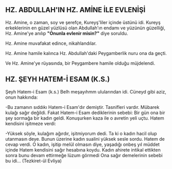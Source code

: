 ## HZ. ABDULLAH'IN HZ. AMİNE İLE EVLENİŞİ

Hz. Amine, o zaman, soy ve şerefçe, Kureyş'liler içinde üstünü idi. Kureyş erkeklerinin en güzel yüzlüsü olan Abdullah'ın endamı ve yü­zünün güzelliği, Hz. Amine'ye anılıp **"Onunla evlenir misin?"** diye soruldu.

Hz. Amine muvafakat edince, nikahlandılar.

Hz. Amine hamile kalınca Hz. Abdullah'daki Peygamberlik nuru ona da geçti.

Ve Hz. Amine'ye rüyasında, bir Peygambere hamile olduğu müjdelendi.

## HZ. ŞEYH HATEM-İ ESAM (K.S.)

Şeyh Hatem-i Esam (k.s.) Belh meşayıhmm ulularından idi. Cüneyd gibi aziz, onun hakkın­da:

-Bu zamanın sıddıkı Hatem-i Esam'dır de­miştir. Tasnifleri vardır. Mübarek kulağı sağır değildi. Fakat Hatem-i Esam dediklerinin sebebi: Bir gün ona bir şey sormağa bir kadın geldi. Konuşurken kaza ile o avretin yeli uçtu. Hatem kendisini işitmeze verdi:

-Yüksek söyle, kulağım ağırdır, işitmiyo­rum dedi. Ta ki o kadın hacil olup utanmasın deye. Bunun üzerine kadın sualini yüksek ses­le sordu. Hatem de cevap verdi. O kadın, işitip melül olmasın diye, yaşadığı onbeş yıl müddet içinde Hatem kendisini sağır hesabına koydu. Kadın ahirete intikal ettikten sonra bunu devam ettirmeğe lüzum görmedi Ona sağır demelerinin sebebi bu idi... (Tezkiret-ül Evliya)
